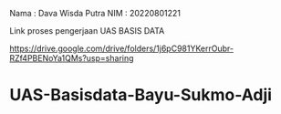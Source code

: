 Nama : Dava Wisda Putra 
NIM : 20220801221


Link proses pengerjaan UAS BASIS DATA

https://drive.google.com/drive/folders/1j6pC981YKerrOubr-RZf4PBENoYa1QMs?usp=sharing
# UAS-Basisdata-Bayu-Sukmo-Adji
